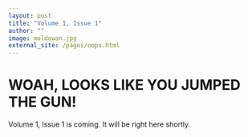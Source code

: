 ```yaml
---
layout: post
title: "Volume 1, Issue 1"
author: ""
image: moldowan.jpg
external_site: /pages/oops.html
---
```


# WOAH, LOOKS LIKE YOU JUMPED THE GUN!

Volume 1, Issue 1 is coming. It will be right here shortly.
